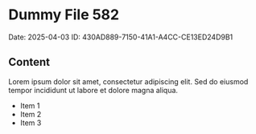 # Dummy File 582

Date: 2025-04-03
ID: 430AD889-7150-41A1-A4CC-CE13ED24D9B1

## Content

Lorem ipsum dolor sit amet, consectetur adipiscing elit.
Sed do eiusmod tempor incididunt ut labore et dolore magna aliqua.

* Item 1
* Item 2
* Item 3

